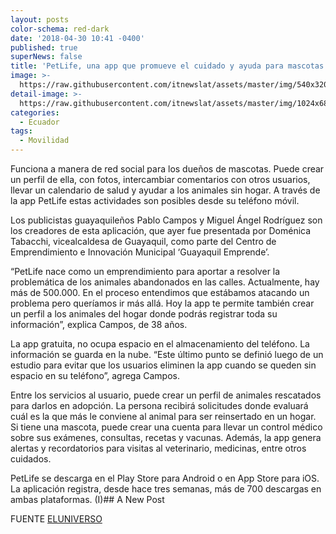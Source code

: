 ```yaml
---
layout: posts
color-schema: red-dark
date: '2018-04-30 10:41 -0400'
published: true
superNews: false
title: 'PetLife, una app que promueve el cuidado y ayuda para mascotas'
image: >-
  https://raw.githubusercontent.com/itnewslat/assets/master/img/540x320/Petlife-p.jpg
detail-image: >-
  https://raw.githubusercontent.com/itnewslat/assets/master/img/1024x680/Petlife-g.jpg
categories:
  - Ecuador
tags:
  - Movilidad
---
```

Funciona a manera de red social para los dueños de mascotas. Puede crear un perfil de ella, con fotos, intercambiar comentarios con otros usuarios, llevar un calendario de salud y ayudar a los animales sin hogar. A través de la app PetLife estas actividades son posibles desde su teléfono móvil.

Los publicistas guayaquileños Pablo Campos y Miguel Ángel Rodríguez son los creadores de esta aplicación, que ayer fue presentada por Doménica Tabacchi, vicealcaldesa de Guayaquil, como parte del Centro de Emprendimiento e Innovación Municipal ‘Guayaquil Emprende’.

“PetLife nace como un emprendimiento para aportar a resolver la problemática de los animales abandonados en las calles. Actualmente, hay más de 500.000. En el proceso entendimos que estábamos atacando un problema pero queríamos ir más allá. Hoy la app te permite también crear un perfil a los animales del hogar donde podrás registrar toda su información”, explica Campos, de 38 años.

La app gratuita, no ocupa espacio en el almacenamiento del teléfono. La información se guarda en la nube. “Este último punto se definió luego de un estudio para evitar que los usuarios eliminen la app cuando se queden sin espacio en su teléfono”, agrega Campos.

Entre los servicios al usuario, puede crear un perfil de animales rescatados para darlos en adopción. La persona recibirá solicitudes donde evaluará cuál es la que más le conviene al animal para ser reinsertado en un hogar. Si tiene una mascota, puede crear una cuenta para llevar un control médico sobre sus exámenes, consultas, recetas y vacunas. Además, la app genera alertas y recordatorios para visitas al veterinario, medicinas, entre otros cuidados.

PetLife se descarga en el Play Store para Android o en App Store para iOS. La aplicación registra, desde hace tres semanas, más de 700 descargas en ambas plataformas. (I)## A New Post

FUENTE [ELUNIVERSO](https://www.eluniverso.com/vida/2018/04/27/nota/6733410/petlife-app-que-promueve-cuidado-ayuda-mascotas)
